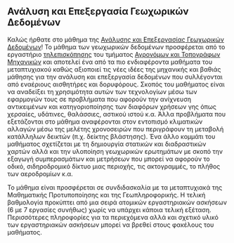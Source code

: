 ## Ανάλυση και Επεξεργασία Γεωχωρικών Δεδομένων

Καλώς ήρθατε στο μάθημα της [Ανάλυσης και Επεξεργασίας Γεωχωρικών Δεδομένων](https://dsml.ece.ntua.gr/studies/courses/analyse-kai-epexergasia-geochorikon-dedomenon)! Το μάθημα των γεωχωρικών δεδομένων προσφέρεται από το εργαστήριο [τηλεπισκόπησης](https://www.survey.ntua.gr/el/departments/topo/topo-labs/rslab) του τμήματος [Αγρονόμων και Τοπογράφων Μηχανικών](https://www.survey.ntua.gr/el/) και αποτελεί ένα από τα πιο ενδιαφέροντα μαθήματα του μεταπτυχιακού καθώς αξιοποιεί τις νέες ιδέες της μηχανικής και βαθιάς μάθησης για την ανάλυση και επεξεργασία δεδομένων που συλλέγονται από εναέριους αισθητήρες και δορυφόρους. Σκοπός του μαθήματος είναι να αναδείξει τη χρησιμότητα αυτών των τεχνολογίων μέσω των εφαρμογών τους σε προβλήματα που αφορούν την ανίχνευση αντικειμένων και κατηγοριοποίησης των διαφόρων χρήσεων γης όπως χερσαίες, υδάτινες, θαλάσσιες, αστικού ιστού κ.α. Άλλα προβλήματα που εξετάζονται στο μάθημα αναφέρονται στον εντοπισμό κλιματικών αλλαγών μέσω της μελέτης χρονοσειρών που περιγράφουν τη μεταβολή κατάλληλων δεικτών (π.χ. δείκτης βλάστησης). Ένα άλλο κομμάτι του μαθήματος σχετίζεται με τη δημιουργία στατικών και διαδραστικών χαρτών αλλά και την υλοποίηση γεωχωρικών ερωτημάτων με σκοπό την εξαγωγή συμπερασμάτων και μετρήσεων που μπορεί να αφορούν το οδικό, σιδηροδρομικό δίκτυο μιας περιοχής, τις ακτογραμμές, το πλήθος των αεροδρομίων κ.α. 

Το μάθημα είναι προσφέρεται σε συνδιδασκαλία με τα μεταπτυχιακά της Μαθηματικής Προτυποποίησης και της Γεωπληροφορικής. Η τελική βαθμολογία προκύπτει από μια σειρά ατομικών εργαστηριακών ασκήσεων (6 με 7 εργασίες συνήθως) χωρίς να υπάρχει κάποια τελική εξέταση. Περισσότερες πληροφορίες για τα περιεχόμενα αλλά και σχετικό υλικό των εργαστηριακών ασκήσεων μπορεί να βρεθεί στους φακέλους του μαθήματος.


